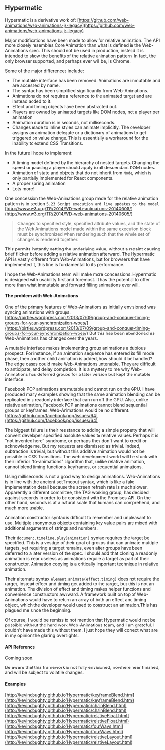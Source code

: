## Hypermatic

Hypermatic is a derivative work of:
[https://github.com/web-animations/web-animations-js-legacy](https://github.com/web-animations/web-animations-js-legacy)

Major modifications have been made to allow for relative animation.
The API more closely resembles Core Animation than what is defined in the Web-Animations spec.
This should not be used in production, 
instead it is intended to show the benefits of the relative animation pattern.
In fact, the only browser supported, and perhaps ever will be, is Chrome.

Some of the major differences include:

* The mutable interface has been removed. Animations are immutable and are accessed by name.
* The syntax has been simplified significantly from Web-Animations.
* Animations do not require a reference to the animated target and are instead added to it.
* Effect and timing objects have been abstracted out.
* Players are owned by animated targets like DOM nodes, not a player per animation.
* Animation duration is in seconds, not milliseconds.
* Changes made to inline styles can animate implicitly. 
The developer assigns an animation delegate or a dictionary of animations to get triggered on value change.
This is essentially a workaround for the inability to extend CSS Transitions.

In the future I hope to implement:

* A timing model defined by the hierarchy of nested targets. Changing the speed or pausing a player should apply to all descendant DOM nodes.
* Animation of state and objects that do not inherit from `Node`, which is only partially implemented for React components.
* A proper spring animation.
* Lots more!

One concession the Web-Animations group made for the relative animation pattern
is in section `5.23 Script execution and live updates to the model`
[http://www.w3.org/TR/2014/WD-web-animations-20140605/](http://www.w3.org/TR/2014/WD-web-animations-20140605/)

> Changes to specified style, specified attribute values, 
> and the state of the Web Animations model made within the same execution block 
> must be synchronized when rendering such that the whole set of changes is rendered together.

This permits instantly setting the underlying value,
without a repaint causing brief flicker before adding a relative animation afterward.
The Hypermatic API is vastly different from Web-Animations, but for browsers that have implemented it, 
this line is fundamental to its performance.

I hope the Web-Animations team will make more concessions.
Hypermatic is designed with usability first and foremost. 
It has the potential to offer more than what immutable and forward filling animations ever will.

#### The problem with Web-Animations

One of the primary features of Web-Animations as initially envisioned was syncing animations with groups.
[https://birtles.wordpress.com/2013/07/09/group-and-conquer-timing-groups-for-your-synchronization-woes/](https://birtles.wordpress.com/2013/07/09/group-and-conquer-timing-groups-for-your-synchronization-woes/)
But this has been abandoned as Web-Animations has changed over the years.

A mutable interface makes implementing group animations a dubious prospect.
For instance, if an animation sequence has entered its fill mode phase, 
then another child animation is added, how should it be handled?
The edge cases could make Web-Animations untenable.
They are difficult to anticipate, and delay completion.
It is a mystery to me why Web-Animations has deferred groups for a later version 
but kept the mutable interface.

Facebook POP animations are mutable and cannot run on the GPU.
I have produced many examples showing that the same animation blending can be 
replicated in a readonly interface that can run off the GPU.
Also, unlike relative animation, Facebook POP animations cannot blend sequential groups or keyframes.
Web-Animations would be no different.
[https://github.com/facebook/pop/issues/64](https://github.com/facebook/pop/issues/64)

The biggest failure is their resistance to adding a simple property 
that will convert developer specified absolute values to relative values.
Perhaps it is “not invented here” syndrome, or perhaps they don't want to credit or acknowledge me.
But my requests are dismissed as trivial.
Indeed, subtraction is trivial, but without this additive animation would not be possible in CSS Transitions.
The web development world will be stuck with their inferior "to-animations" 
algorithm that, unlike relative animation, cannot blend timing functions, keyframes, or sequential animations.

Using milliseconds is not a good way to design animations. 
Web-Animations is in line with the ancient setTimeout syntax,
which is like a fake implementation detail because the screen refresh rate is much slower.
Apparently a different committee, the TAG working group, 
has decided against seconds in order to be consistent with the Promises API.
On the other hand, seconds is at a natural scale that humans can comprehend,
and much more usable.

Animation constructor syntax is difficult to remember and unpleasant to use.
Multiple anonymous objects containing key value pairs are mixed 
with additional arguments of strings and numbers.

Their `document.timeline.play(animation)` syntax requires the target be specified. 
This is a vestige of their goal of groups that can animate multiple targets,
yet requiring a target remains, even after groups have been deferred to a later version of the spec.
I should add that cloning a readonly animation is near useless 
as animations require a target as part of their constructor.
Animation copying is a critically important technique in relative animation.

Their alternate syntax `element.animate(effect,timing)` does not require the target, 
instead effect and timing get added to the target, but this is not an animation.
The division of effect and timing makes helper functions and convenience constructors awkward.
A framework built on top of Web-Animations would have to return an array of both an effect and timing object,
which the developer would used to construct an animation.This has plagued me since the beginning.

Of course, I would be remiss to not mention that Hypermatic would not be possible without 
the hard work Web-Animations team, and I am grateful. I couldn't have made this without them.
I just hope they will correct what are in my opinion the glaring oversights.

#### API Reference

Coming soon.

Be aware that this framework is not fully envisioned, nowhere near finished, 
and will be subject to volatile changes.

#### Examples

[http://kevindoughty.github.io/Hypermatic/keyframeBlend.html](http://kevindoughty.github.io/Hypermatic/keyframeBlend.html)
[http://kevindoughty.github.io/Hypermatic/chainBlend.html](http://kevindoughty.github.io/Hypermatic/chainBlend.html)
[http://kevindoughty.github.io/Hypermatic/relativeFloat.html](http://kevindoughty.github.io/Hypermatic/relativeFloat.html)
[http://kevindoughty.github.io/Hypermatic/fourWays.html](http://kevindoughty.github.io/Hypermatic/fourWays.html)
[http://kevindoughty.github.io/Hypermatic/relativeLayout.html](http://kevindoughty.github.io/Hypermatic/relativeLayout.html)


